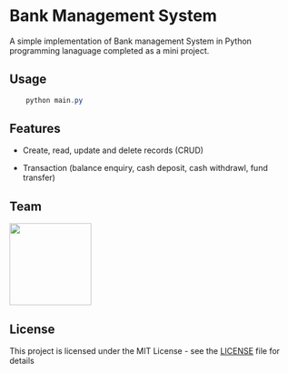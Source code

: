 # Bank Management System

A simple implementation of Bank management System in Python programming lanaguage completed as a mini project.

## Usage

```powershell
    python main.py
```

## Features

- Create, read, update and delete records (CRUD)

- Transaction (balance enquiry, cash deposit, cash withdrawl, fund transfer)

## Team

  <a href = "https://github.com/amulifts"><img src = "https://avatars.githubusercontent.com/u/49828737?v=4" width="144"></a>
  
## License

This project is licensed under the MIT License - see the [LICENSE](LICENSE) file for details
